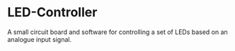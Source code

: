 # LED-Controller

A small circuit board and software for controlling a set of LEDs based on an analogue input signal.
